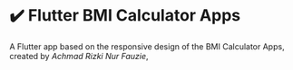 # ✔️ Flutter BMI Calculator Apps

A Flutter app based on the responsive design of the BMI Calculator Apps, created by *Achmad Rizki Nur Fauzie*,
